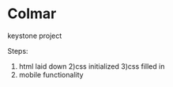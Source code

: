 # Colmar

keystone project

Steps:
1) html laid down
2)css initialized
3)css filled in
4) mobile functionality
